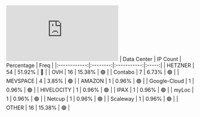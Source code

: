 ![Diagramm](https://github.com/obajay/StateSync-snapshots/blob/main/Projects/Rebus/1/README.md)
| Data Center | IP Count | Percentage | Freq |
|:------------:|:--------:|:-----------:|:-----:|
| HETZNER | 54 | 51.92% | 🔴 |
| OVH | 16 | 15.38% | 🟢 |
| Contabo | 7 | 6.73% | 🟢 |
| MEVSPACE | 4 | 3.85% | 🟢 |
| AMAZON | 1 | 0.96% | 🟢 |
| Google-Cloud | 1 | 0.96% | 🟢 |
| HIVELOCITY | 1 | 0.96% | 🟢 |
| IPAX | 1 | 0.96% | 🟢 |
| myLoc | 1 | 0.96% | 🟢 |
| Netcup | 1 | 0.96% | 🟢 |
| Scaleway | 1 | 0.96% | 🟢 |
| OTHER | 16 | 15.38% | 🟢 |